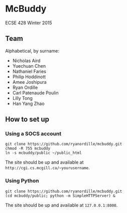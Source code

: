 # McBuddy

ECSE 428 Winter 2015

## Team

Alphabetical, by surname:

* Nicholas Aird
* Yuechuan Chen
* Nathaniel Faries
* Philip Hoddinott
* Amee Joshipura
* Ryan Ordille
* Carl Patenaude Poulin
* Lilly Tong
* Han Yang Zhao

## How to set up

### Using a SOCS account

    git clone https://github.com/ryanordille/mcbuddy.git
    chmod -R 755 mcbuddy
    ln -s mcbuddy/public ~/public_html

The site should be up and available at `http://cgi.cs.mcgill.ca/~yourusername`.

### Using Python

    git clone https://github.com/ryanordille/mcbuddy.git
    (cd mcbuddy/public; python -m SimpleHTTPServer) &

The site should be up and available at `127.0.0.1:8000`.

###
